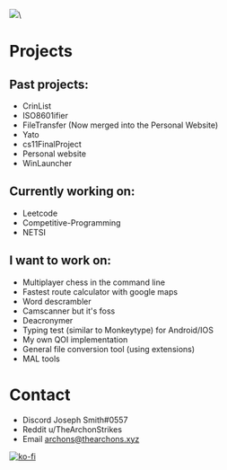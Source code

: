 <!--
**TheArchons/TheArchons** is a ✨ _special_ ✨ repository because its `README.md` (this file) appears on your GitHub profile.

Here are some ideas to get you started:

- 🔭 I’m currently working on ...
- 🌱 I’m currently learning ...
- 👯 I’m looking to collaborate on ...
- 🤔 I’m looking for help with ...
- 💬 Ask me about ...
- 📫 How to reach me: ...
- 😄 Pronouns: ...
- ⚡ Fun fact: ...
-->

<img src="https://skillicons.dev/icons?i=cpp,py,rust,git,github,vscode,bash,powershell,aws,js,html,css" />\

# Projects

## Past projects:
- CrinList
- ISO8601ifier
- FileTransfer (Now merged into the Personal Website)
- Yato
- cs11FinalProject
- Personal website
- WinLauncher


## Currently working on:
- Leetcode
- Competitive-Programming
- NETSI

## I want to work on:
- Multiplayer chess in the command line
- Fastest route calculator with google maps
- Word descrambler
- Camscanner but it's foss
- Deacronymer
- Typing test (similar to Monkeytype) for Android/IOS
- My own QOI implementation
- General file conversion tool (using extensions)
- MAL tools

# Contact
- Discord Joseph Smith#0557
- Reddit u/TheArchonStrikes
- Email archons@thearchons.xyz

[![ko-fi](https://ko-fi.com/img/githubbutton_sm.svg)](https://ko-fi.com/H2H0DC8X3)
